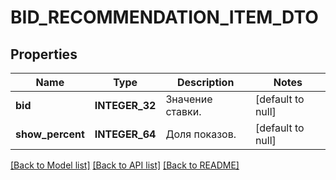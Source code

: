 # BID_RECOMMENDATION_ITEM_DTO

## Properties
Name | Type | Description | Notes
------------ | ------------- | ------------- | -------------
**bid** | **INTEGER_32** | Значение ставки. | [default to null]
**show_percent** | **INTEGER_64** | Доля показов.  | [default to null]

[[Back to Model list]](../README.md#documentation-for-models) [[Back to API list]](../README.md#documentation-for-api-endpoints) [[Back to README]](../README.md)


